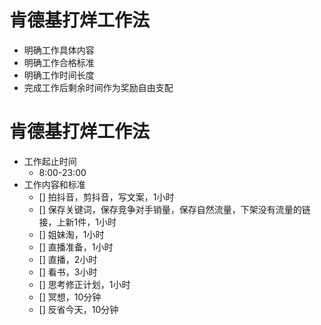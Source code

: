 # 肯德基打烊工作法

 - 明确工作具体内容
 - 明确工作合格标准
 - 明确工作时间长度
 - 完成工作后剩余时间作为奖励自由支配

# 肯德基打烊工作法

- 工作起止时间
  - 8:00-23:00
- 工作内容和标准
  - [] 拍抖音，剪抖音，写文案，1小时
  - [] 保存关键词，保存竞争对手销量，保存自然流量，下架没有流量的链接，上新1件，1小时
  - [] 姐妹淘，1小时
  - [] 直播准备，1小时
  - [] 直播，2小时
  - [] 看书，3小时
  - [] 思考修正计划，1小时
  - [] 冥想，10分钟
  - [] 反省今天，10分钟

